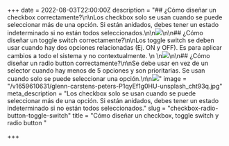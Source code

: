 +++
date = 2022-08-03T22:00:00Z
description = "## ¿Cómo diseñar un checkbox correctamente?\n\nLos checkbox solo se usan cuando se puede seleccionar más de una opción. Si están anidados, debes tener un estado indeterminado si no están todos seleccionados.\n\n![](https://res.cloudinary.com/ddtcgm4kc/image/upload/v1659616915/Kaliriu/UI-Guide/Checkbox_xchahq.png)\n\n## ¿Cómo diseñar un toggle switch correctamente?\n\nLos toggle switch se deben usar cuando hay dos opciones relacionadas (Ej. ON y OFF). Es para aplicar cambios a todo el sistema y no contextualmente.  \n  \n![](https://res.cloudinary.com/ddtcgm4kc/image/upload/v1659616915/Kaliriu/UI-Guide/Toggle_m13mvo.png)\n\n## ¿Cómo diseñar un radio button correctamente?\n\nSe debe usar en vez de un selector cuando hay menos de 5 opciones y son prioritarias. Se usan cuando solo se puede seleccionar una opción.\n\n![](https://res.cloudinary.com/ddtcgm4kc/image/upload/v1659616915/Kaliriu/UI-Guide/Radiobutton_npgt9y.png)"
image = "/v1659610631/glenn-carstens-peters-P1qyEf1g0HU-unsplash_cht93q.jpg"
meta_description = "Los checkbox solo se usan cuando se puede seleccionar más de una opción. Si están anidados, debes tener un estado indeterminado si no están todos seleccionados."
slug = "checkbox-radio-button-toggle-switch"
title = "Cómo diseñar un checkbox, toggle switch y radio button "

+++
